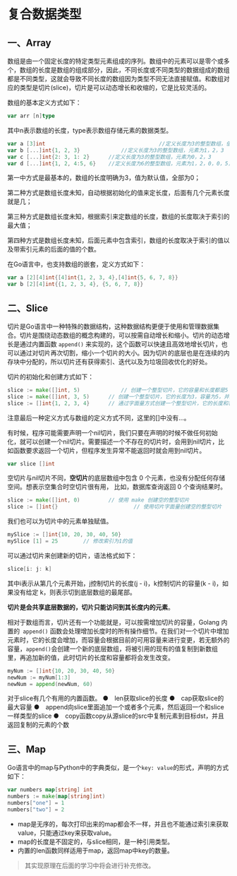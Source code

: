 # 复合数据类型


<extoc></extoc>

## 一、Array

数组是由一个固定长度的特定类型元素组成的序列。数组中的元素可以是零个或多个，数组的长度是数组的组成部分，因此，不同长度或不同类型的数据组成的数组都是不同类型，这就会导致不同长度的数组因为类型不同无法直接赋值。和数组对应的类型是切片(slice)，切片是可以动态增长和收缩的，它是比较灵活的。

数组的基本定义方式如下：

```go
var arr [n]type
```

其中n表示数组的长度，type表示数组存储元素的数据类型。

```go
var a [3]int									//定义长度为3的整型数组，值全部为0
var b [...]int{1, 2, 3}				//定义长度为3的整型数组，元素为1，2，3
var c [...]int{2: 3, 1: 2}		//定义长度为3的整型数组，元素为0，2，3
var d [...]int{1, 2, 4:5, 6}	//定义长度为6的整型数组，元素为1，2，0，0，5，6
```

第一中方式是最基本的，数组的长度明确为3，值为默认值，全部为0；

第二种方式是数组长度未知，自动根据初始化的值来定长度，后面有几个元素长度就是几；

第三种方式是数组长度未知，根据索引来定数组的长度，数组的长度取决于索引的最大值；

第四种方式是数组长度未知，后面元素中包含索引，数组的长度取决于索引的值以及带索引元素的后面的值的个数。

在Go语言中，也支持数组的嵌套，定义方式如下：

```go
var a [2][4]int{[4]int{1, 2, 3, 4},[4]int{5, 6, 7, 8}}
var b [2][4]int{{1, 2, 3, 4}, {5, 6, 7, 8}}
```

## 二、Slice

切片是Go语言中一种特殊的数据结构，这种数据结构更便于使用和管理数据集合。切片是围绕动态数组的概念构建的，可以按需自动增长和缩小。切片的动态增长是通过内置函数 `append()` 来实现的，这个函数可以快速且高效地增长切片，也可以通过对切片再次切割，缩小一个切片的大小。因为切片的底层也是在连续的内存块中分配的，所以切片还有获得索引、迭代以及为垃圾回收优化的好处。

切片的初始化和创建方式如下：

```go
slice := make([]int, 5)				// 创建一个整型切片，它的容量和长度都是5
slice := make([]int, 3, 5)		// 创建一个整型切片，它的长度为3，容量为5，并且不允许长度大于容量。
slice := []int{1, 2, 3, 4}		// 通过字面量方式创建一个整型切片，它的长度和容量都是4
```

注意最后一种定义方式与数组的定义方式不同，这里的[]中没有...。

有时候，程序可能需要声明一个nil切片，我们只要在声明的时候不做任何初始化，就可以创建一个nil切片。需要描述一个不存在的切片时，会用到nil切片，比如函数要求返回一个切片，但程序发生异常不能返回时就会用到nil切片。

```go
var slice []int
```

空切片与nil切片不同，**空切片**的底层数组中包含 0 个元素，也没有分配任何存储空间。想表示空集合时空切片很有用，
比如，数据库查询返回 0 个查询结果时。

```go
slice := make([]int, 0)			// 使用 make 创建空的整型切片
slice := []int{}						// 使用切片字面量创建空的整型切片
```

我们也可以为切片中的元素单独赋值。

```go
mySlice := []int{10, 20, 30, 40, 50}
mySlice [1] = 25		// 修改索引为1的值
```

可以通过切片来创建新的切片，语法格式如下：

```go
slice[i: j: k]
```

其中i表示从第几个元素开始，j控制切片的长度(j - i)，k控制切片的容量(k - i)，如果没有给定 k，则表示切到底层数组的最尾部。

**切片是会共享底层数据的，切片只能访问到其长度内的元素**。

相对于数组而言，切片还有一个功能就是，可以按需增加切片的容量，Golang 内置的` append()` 函数会处理增加长度时的所有操作细节。在我们对一个切片中增加元素时，它的长度会增加，而容量会根据目前的可用容量来进行变更，若无额外的容量，`append()`会创建一个新的底层数组，将被引用的现有的值复制到新数组里，再追加新的值，此时切片的长度和容量都将会发生改变。

```go
myNum := []int{10, 20, 30, 40, 50}
newNum := myNum[1:3]
newNum = append(newNum, 60)
```

对于slice有几个有用的内置函数。
●　len获取slice的长度
●　cap获取slice的最大容量
●　append向slice里面追加一个或者多个元素，然后返回一个和slice一样类型的slice
●　copy函数copy从源slice的src中复制元素到目标dst，并且返回复制的元素的个数

## 三、Map

Go语言中的map与Python中的字典类似，是一个`key: value`的形式，声明的方式如下：

```go
var numbers map[string] int
numbers := make(map[string]int)
numbers["one"] = 1
numbers["two"] = 2
```

- map是无序的，每次打印出来的map都会不一样，并且也不能通过索引来获取value，只能通过key来获取value。
- map的长度是不固定的，与slice相同，是一种引用类型。
- 内置的len函数同样适用于map，返回map中key的数量。

> 其实现原理在后面的学习中将会进行补充修改。











